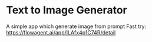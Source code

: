 # Text to Image Generator
A simple app which generate image from prompt
Fast try: https://flowagent.ai/app/ILAfx4p1C74R/detail

